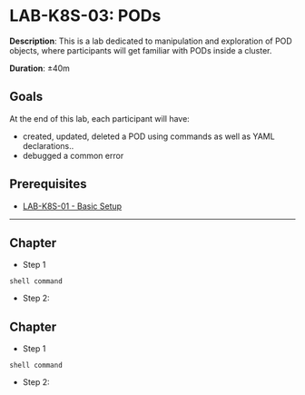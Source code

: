 

# LAB-K8S-03: PODs

**Description**: This is a lab dedicated to manipulation and exploration of POD objects, where participants will get familiar with PODs inside a cluster.

**Duration**: ±40m

## Goals
At the end of this lab, each participant will have:
- created, updated, deleted a POD using commands as well as YAML declarations..
- debugged a common error

## Prerequisites
 - [LAB-K8S-01 - Basic Setup](../LAB-K8S-01/README.MD)

----

## Chapter
 
- Step 1

``` shell 
shell command
``` 

- Step 2:

## Chapter
 
- Step 1

``` shell 
shell command
``` 

- Step 2:
